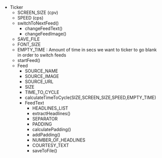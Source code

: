 + Ticker
    + SCREEN_SIZE (cpv)
    + SPEED (cps)
    + switchToNextFeed()
        + changeFeedText()
        + changeFeedImage()
    + SAVE_FILE
    + FONT_SIZE
    + EMPTY_TIME : Amount of time in secs we want to ticker to go blank in order to switch feeds
    + startFeed()
    + Feed
        + SOURCE_NAME
        + SOURCE_IMAGE
        + SOURCE_URL
        + SIZE
        + TIME_TO_CYCLE
        + calculateTimeToCycle(SIZE,SCREEN_SIZE,SPEED,EMPTY_TIME)
        + FeedText
            + HEADLINES_LIST
            + extractHeadlines()
            + SEPARATOR
            + PADDING
            + calculatePadding()
            + addPadding()
            + NUMBER_OF_HEADLINES
            + COURTESY_TEXT
            + saveToFile()
        

